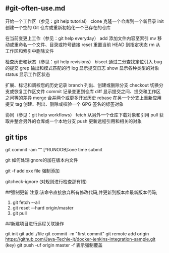 #git-often-use.md
---
开始一个工作区（参见：git help tutorial）
  clone      克隆一个仓库到一个新目录
  init      创建一个空的 Git 仓库或重新初始化一个已存在的仓库

在当前变更上工作（参见：git help everyday）
  add        添加文件内容至索引
  mv        移动或重命名一个文件、目录或符号链接
  reset      重置当前 HEAD 到指定状态
  rm        从工作区和索引中删除文件

检查历史和状态（参见：git help revisions）
  bisect    通过二分查找定位引入 bug 的提交
  grep      输出和模式匹配的行
  log        显示提交日志
  show      显示各种类型的对象
  status    显示工作区状态

扩展、标记和调校您的历史记录
  branch    列出、创建或删除分支
  checkout  切换分支或恢复工作区文件
  commit    记录变更到仓库
  diff      显示提交之间、提交和工作区之间等的差异
  merge      合并两个或更多开发历史
  rebase    在另一个分支上重新应用提交
  tag        创建、列出、删除或校验一个 GPG 签名的标签对象

协同（参见：git help workflows）
  fetch      从另外一个仓库下载对象和引用
  pull      获取并整合另外的仓库或一个本地分支
  push      更新远程引用和相关的对象


## git tips 

  git commit -am "" [^RUNOOB]:one time submit

  git 如何处理ignore的加在版本内文件

  git -f add xxx file 强制添加

  gitcheck-ignore (对规则进行检查那有错)

##强制更新
注意:该命令直接放弃所有修改代码,并更新到版本库最新版本代码;

1. git fetch --all
2. git reset --hard origin/master
3. git pull


##新建项目进行远程关联操作

git init
git add ./file
git commit -m "first commit"
git remote add origin https://github.com/Java-Techie-jt/docker-jenkins-integration-sample.git (key)
git push -uf origin master   -f 表示强制覆盖
